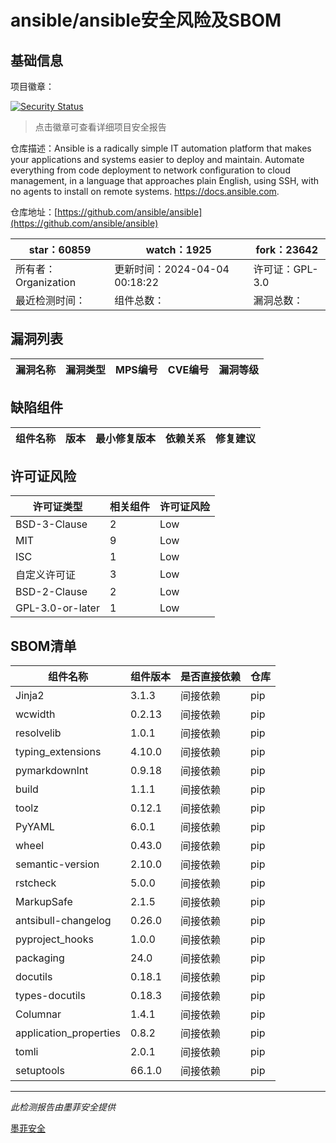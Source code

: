 # ansible/ansible安全风险及SBOM

## 基础信息

项目徽章：

[![Security Status](https://www.murphysec.com/platform3/v31/badge/1775593051718803456.svg)](https://www.murphysec.com/console/report/1712177229994967040/1775593051718803456)

> 点击徽章可查看详细项目安全报告

仓库描述：Ansible is a radically simple IT automation platform that makes your applications and systems easier to deploy and maintain. Automate everything from code deployment to network configuration to cloud management, in a language that approaches plain English, using SSH, with no agents to install on remote systems. https://docs.ansible.com.

仓库地址：[https://github.com/ansible/ansible](https://github.com/ansible/ansible)

| star：60859 | watch：1925 | fork：23642 |
| ----------- | -------------- | ------------ |
| 所有者：Organization | 更新时间：2024-04-04 00:18:22 | 许可证：GPL-3.0 |
| 最近检测时间： | 组件总数： | 漏洞总数： |




## 漏洞列表

| 漏洞名称 | 漏洞类型 | MPS编号 | CVE编号 | 漏洞等级 |
| ------- | ------ | ------- | ------ | ----- |





## 缺陷组件

| 组件名称 | 版本 | 最小修复版本 | 依赖关系 | 修复建议 |
| -------- | ---- | ------------ | -------- | -------- |





## 许可证风险

| 许可证类型 | 相关组件 | 许可证风险 |
| ---------- | -------- | ---------- |
|BSD-3-Clause|2|Low|
|MIT|9|Low|
|ISC|1|Low|
|自定义许可证|3|Low|
|BSD-2-Clause|2|Low|
|GPL-3.0-or-later|1|Low|




## SBOM清单

| 组件名称 | 组件版本 | 是否直接依赖 | 仓库 |
| -------- | -------- | ------------ | ---- |
|Jinja2|3.1.3|间接依赖|pip|
|wcwidth|0.2.13|间接依赖|pip|
|resolvelib|1.0.1|间接依赖|pip|
|typing_extensions|4.10.0|间接依赖|pip|
|pymarkdownlnt|0.9.18|间接依赖|pip|
|build|1.1.1|间接依赖|pip|
|toolz|0.12.1|间接依赖|pip|
|PyYAML|6.0.1|间接依赖|pip|
|wheel|0.43.0|间接依赖|pip|
|semantic-version|2.10.0|间接依赖|pip|
|rstcheck|5.0.0|间接依赖|pip|
|MarkupSafe|2.1.5|间接依赖|pip|
|antsibull-changelog|0.26.0|间接依赖|pip|
|pyproject_hooks|1.0.0|间接依赖|pip|
|packaging|24.0|间接依赖|pip|
|docutils|0.18.1|间接依赖|pip|
|types-docutils|0.18.3|间接依赖|pip|
|Columnar|1.4.1|间接依赖|pip|
|application_properties|0.8.2|间接依赖|pip|
|tomli|2.0.1|间接依赖|pip|
|setuptools|66.1.0|间接依赖|pip|


------

*此检测报告由墨菲安全提供*

[墨菲安全](www.murphysec.com)